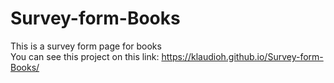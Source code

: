 # Survey-form-Books<br>
This is a survey form page for books<br>
You can see this project on this link:  https://klaudioh.github.io/Survey-form-Books/
